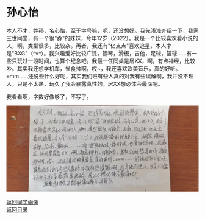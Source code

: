 # 孙心怡

本人不才，姓孙，名心怡，至于字号嘛，呃，还没想好。我先浅浅介绍一下，我家三世同堂，有一个很"孬"的妹妹，今年12岁（2022）。我是一个比较喜欢看小说的人，啊，类型很多，比较杂。再者，我还有"亿点点"喜欢追星，本人才是"BXG"（\^v\^）。我兴趣爱好比较广泛，钢琴，滑板，吉他，足球，篮球……有一些只玩过一段时间，也算个纪念吧。我最一任同桌是居XX，啊，有点神经，比较吵。其实我还想学机车，雀食帅啊，哎~，我还喜欢欧美音乐，真的好听。emm……还说些什么好呢，其实我们班有些人真的对我有些误解啊，我并没不理人，只是不太熟，玩久了我会暴露真性的。居XX想必体会最深吧。

我看看啊，字数好像够了，不写了。

![孙心怡自我介绍](/photos/孙心怡.jpg)

[返回同学画像](/同学画像)  
[返回目录](/index)
